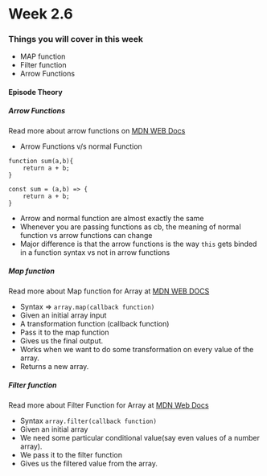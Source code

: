 # Week 2.6

### Things you will cover in this week

- MAP function
- Filter function
- Arrow Functions

#### Episode Theory

##### Arrow Functions

Read more about arrow functions on [MDN WEB Docs](https://developer.mozilla.org/en-US/docs/Web/JavaScript/Reference/Functions/Arrow_functions)

- Arrow Functions v/s normal Function

```
function sum(a,b){
    return a + b;
}

const sum = (a,b) => {
    return a + b;
}
```

- Arrow and normal function are almost exactly the same
- Whenever you are passing functions as cb, the meaning of normal function vs arrow functions can change
- Major difference is that the arrow functions is the way `this` gets binded in a function syntax vs not in arrow functions

##### Map function

Read more about Map function for Array at [MDN WEB DOCS](https://developer.mozilla.org/en-US/docs/Web/JavaScript/Reference/Global_Objects/Array/map)

- Syntax => `array.map(callback function)`
- Given an initial array input
- A transformation function (callback function)
- Pass it to the map function
- Gives us the final output.
- Works when we want to do some transformation on every value of the array.
- Returns a new array.

##### Filter function

Read more about Filter Function for Array at [MDN Web Docs](https://developer.mozilla.org/en-US/docs/Web/JavaScript/Reference/Global_Objects/Array/filter)

- Syntax `array.filter(callback function)`
- Given an initial array
- We need some particular conditional value(say even values of a number array).
- We pass it to the filter function
- Gives us the filtered value from the array.
